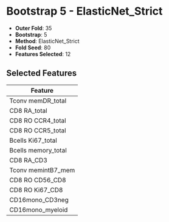 # Bootstrap 5 - ElasticNet_Strict

- **Outer Fold**: 35
- **Bootstrap**: 5
- **Method**: ElasticNet_Strict
- **Fold Seed**: 80
- **Features Selected**: 12

## Selected Features

| Feature |
|---------|
| Tconv memDR_total |
| CD8 RA_total |
| CD8 RO CCR4_total |
| CD8 RO CCR5_total |
| Bcells Ki67_total |
| Bcells memory_total |
| CD8 RA_CD3 |
| Tconv memintB7_mem |
| CD8 RO CD56_CD8 |
| CD8 RO Ki67_CD8 |
| CD16mono_CD3neg |
| CD16mono_myeloid |
